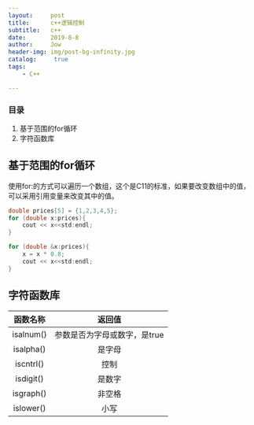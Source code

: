```yaml
---
layout:     post
title:      c++逻辑控制
subtitle:   c++
date:       2019-8-8
author:     Jow
header-img: img/post-bg-infinity.jpg
catalog: 	 true 
tags:
    - C++

---
```


### 目录
1. 基于范围的for循环
2. 字符函数库


> 
## 基于范围的for循环
使用for:的方式可以遍历一个数组，这个是C11的标准，如果要改变数组中的值，可以采用引用变量来改变其中的值。
```c++
double prices[5] = {1,2,3,4,5};
for (double x:prices){
	cout << x<<std:endl;
}

for (double &x:prices){
	x = x * 0.8;
	cout << x<<std:endl;
}
```

## 字符函数库
|函数名称|返回值|
|:--:|:--:|
|isalnum()|参数是否为字母或数字，是true|
|isalpha()|是字母|
|iscntrl()|控制|
|isdigit()|是数字|
|isgraph()|非空格|
|islower()|小写|

